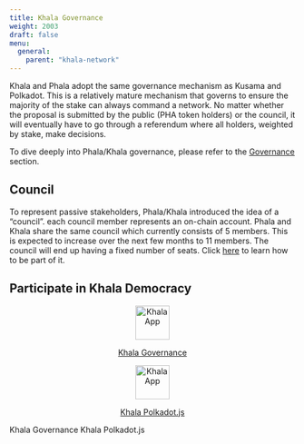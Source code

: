 ```yaml
---
title: Khala Governance
weight: 2003
draft: false
menu:
  general:
    parent: "khala-network"
---
```


Khala and Phala adopt the same governance mechanism as Kusama and Polkadot. This is a relatively mature mechanism that governs to ensure the majority of the stake can always command a network. No matter whether the proposal is submitted by the public (PHA token holders) or the council, it will eventually have to go through a referendum where all holders, weighted by stake, make decisions.

To dive deeply into Phala/Khala governance, please refer to the [Governance](/en-us/maintain/governance/1-participate-in-democracy/) section.

## Council

To represent passive stakeholders, Phala/Khala introduced the idea of a “council”. each council member represents an on-chain account. Phala and Khala share the same council which currently consists of 5 members. This is expected to increase over the next few months to 11 members. The council will end up having a fixed number of seats. Click [here](/en-us/maintain/governance/2-join-the-council/) to learn how to be part of it.

## Participate in Khala Democracy

<div class="mediaList">
  <div class="item" style="text-align:center">
     <a href="https://khala.subsquare.io/" target="_blank" rel="noopener noreferrer">
        <svg svg width="0" height="0" viewBox="0 0 25 21" fill="none" xmlns="http://www.w3.org/2000/svg">
           <img src="/images/general/khala.3558f6d9.svg" alt="Khala App" width="60" class="center"/>
           <p>Khala Governance</p>
        </svg>
     </a>
  </div>
  <div class="item" style="text-align:center">
     <a href="https://polkadot.js.org/apps/?rpc=wss%3A%2F%2Fkhala-rpc.dwellir.com#/explorer" target="_blank" rel="noopener noreferrer">
        <svg svg width="0" height="0" viewBox="0 0 25 21" fill="none" xmlns="http://www.w3.org/2000/svg">
           <img src="/images/docs/khala-mining/polkadot-js.svg" alt="Khala App" width="60" class="center"/>
           <p>Khala Polkadot.js</p>
        </svg>
     </a>
  </div>
</div>

Khala Governance
Khala Polkadot.js
